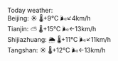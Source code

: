 Today weather:  
Beijing: ☀️   🌡️+9°C 🌬️↙4km/h  
Tianjin: ⛅️  🌡️+15°C 🌬️←13km/h  
Shijiazhuang: 🌦   🌡️+11°C 🌬️↙11km/h  
Tangshan: ☀️   🌡️+12°C 🌬️←13km/h  
